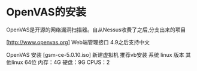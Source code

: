 # OpenVAS的安装
 OpenVAS是开源的网络漏洞扫描器。自从Nessus收费了之后,分支出来的项目

[http://www.openvas.org]
Web端管理接口
4.9之后支持中文

OpenVAS 安装
[gsm-ce-5.0.10.iso]
新建虚拟机
  推荐vb安装
    系统 linux
    版本 其他linux 64位
    内存：4G
    硬盘：9G
    CPUS：2
    